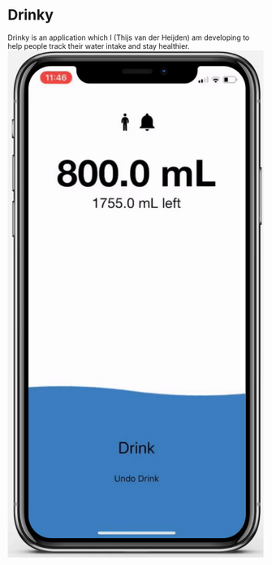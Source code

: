 # Drinky

Drinky is an application which I (Thijs van der Heijden) am developing to help people track their water intake and stay healthier.
![](drinky.gif)
